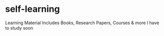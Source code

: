 # self-learning
Learning Material Includes Books, Research Papers, Courses &amp; more I have to study soon

